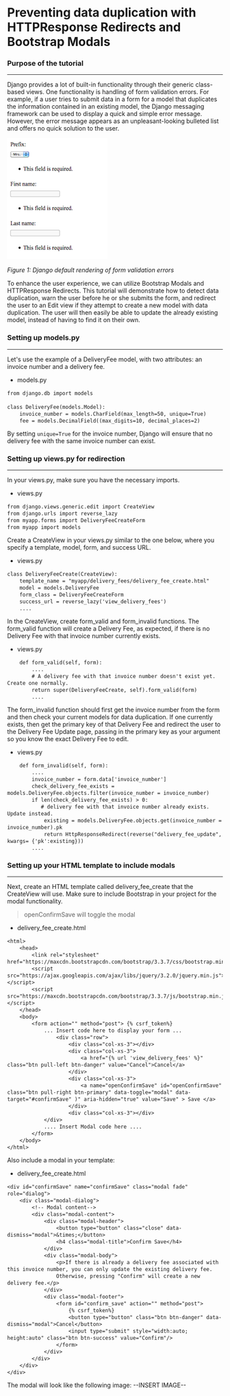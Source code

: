 Preventing data duplication with HTTPResponse Redirects and Bootstrap Modals
=======================================================================

### Purpose of the tutorial
----------

Django provides a lot of built-in functionality through their generic class-based views. One functionality is handling of form validation errors. For example, if a user tries to submit data in a form for a model that duplicates the information contained in an existing model, the Django messaging framework can be used to display a quick and simple error message. However, the error message appears as an unpleasant-looking bulleted list and offers no quick solution to the user. 

<img src="images/django_messages.png"/>

*Figure 1: Django default rendering of form validation errors*

To enhance the user experience, we can utilize Bootstrap Modals and HTTPResponse Redirects. This tutorial will demonstrate how to detect data duplication, warn the user before he or she submits the form, and redirect the user to an Edit view if they attempt to create a new model with data duplication. The user will then easily be able to update the already existing model, instead of having to find it on their own.

### Setting up models.py
----------
Let's use the example of a DeliveryFee model, with two attributes: an invoice number and a delivery fee.

* models.py  
```
from django.db import models

class DeliveryFee(models.Model):
    invoice_number = models.CharField(max_length=50, unique=True)
    fee = models.DecimalField((max_digits=10, decimal_places=2)
```
By setting ```unique=True``` for the invoice number, Django will ensure that no delivery fee with the same invoice number can exist.

### Setting up views.py for redirection
----------
In your views.py, make sure you have the necessary imports.

* views.py  
```
from django.views.generic.edit import CreateView
from django.urls import reverse_lazy
from myapp.forms import DeliveryFeeCreateForm
from myapp import models

```
Create a CreateView in your views.py similar to the one below, where you specify a template, model, form, and success URL.

* views.py  
```
class DeliveryFeeCreate(CreateView):
    template_name = "myapp/delivery_fees/delivery_fee_create.html"
    model = models.DeliveryFee
    form_class = DeliveryFeeCreateForm
    success_url = reverse_lazy('view_delivery_fees')
    ....
```
In the CreateView, create form_valid and form_invalid functions. The form_valid function will create a Delivery Fee, as expected, if there is no Delivery Fee with that invoice number currently exists.

* views.py  
```
    def form_valid(self, form):
        ....
        # A delivery fee with that invoice number doesn't exist yet. Create one normally.
        return super(DeliveryFeeCreate, self).form_valid(form)
        ....
```

The form_invalid function should first get the invoice number from the form and then check your current models for data duplication. If one currently exists, then get the primary key of that Delivery Fee and redirect the user to the Delivery Fee Update page, passing in the primary key as your argument so you know the exact Delivery Fee to edit.
* views.py 
```
    def form_invalid(self, form):
        ....
        invoice_number = form.data['invoice_number']
        check_delivery_fee_exists = models.DeliveryFee.objects.filter(invoice_number = invoice_number)
        if len(check_delivery_fee_exists) > 0:
           # delivery fee with that invoice number already exists. Update instead.
            existing = models.DeliveryFee.objects.get(invoice_number = invoice_number).pk
            return HttpResponseRedirect(reverse("delivery_fee_update", kwargs= {'pk':existing}))
        ....
```
### Setting up your HTML template to include modals
----------
Next, create an HTML template called delivery_fee_create that the CreateView will use. 
Make sure to include Bootstrap in your project for the modal functionality.
> openConfirmSave will toggle the modal

* delivery_fee_create.html
```
<html>
    <head>
        <link rel="stylesheet" href="https://maxcdn.bootstrapcdn.com/bootstrap/3.3.7/css/bootstrap.min.css">
        <script src="https://ajax.googleapis.com/ajax/libs/jquery/3.2.0/jquery.min.js"></script>
        <script src="https://maxcdn.bootstrapcdn.com/bootstrap/3.3.7/js/bootstrap.min.js"></script>
    </head>
    <body>
        <form action="" method="post"> {% csrf_token%}
            ... Insert code here to display your form ...
                <div class="row">
                    <div class="col-xs-3"></div>
                    <div class="col-xs-3">
                        <a href="{% url 'view_delivery_fees' %}" class="btn pull-left btn-danger" value="Cancel">Cancel</a>
                    </div>
                    <div class="col-xs-3">
                        <a name="openConfirmSave" id="openConfirmSave" class="btn pull-right btn-primary" data-toggle="modal" data-target="#confirmSave" )" aria-hidden="true" value="Save" > Save </a>
                    </div>
                    <div class="col-xs-3"></div>
            </div>
            .... Insert Modal code here ....
        </form>
    </body>
</html>
```

Also include a modal in your template:
  
* delivery_fee_create.html
```
<div id="confirmSave" name="confirmSave" class="modal fade" role="dialog">
    <div class="modal-dialog">
        <!-- Modal content-->
        <div class="modal-content">
            <div class="modal-header">
                <button type="button" class="close" data-dismiss="modal">&times;</button>
                <h4 class="modal-title">Confirm Save</h4>
            </div>
            <div class="modal-body">
                <p>If there is already a delivery fee associated with this invoice number, you can only update the existing delivery fee.
                Otherwise, pressing "Confirm" will create a new delivery fee.</p>
            </div>
            <div class="modal-footer">
                <form id="confirm_save" action="" method="post">
                    {% csrf_token%} 
                    <button type="button" class="btn btn-danger" data-dismiss="modal">Cancel</button>
                    <input type="submit" style="width:auto; height:auto" class="btn btn-success" value="Confirm"/>
                </form>
            </div>
        </div>
    </div>
</div>
```  

The modal will look like the following image:
--INSERT IMAGE--
